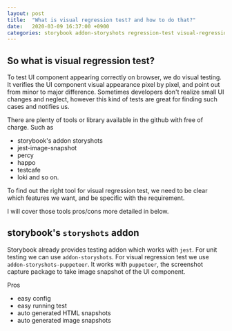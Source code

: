 ```yaml
---
layout: post
title:  "What is visual regression test? and how to do that?"
date:   2020-03-09 16:37:00 +0900
categories: storybook addon-storyshots regression-test visual-regression-test
---
```

## So what is visual regression test?

To test UI component appearing correctly on browser, we do visual testing. It verifies the UI component visual appearance pixel by pixel, and point out from minor to major difference. Sometimes developers don't realize small UI changes and neglect, however this kind of tests are great for finding such cases and notifies us.

There are plenty of tools or library available in the github with free of charge.
Such as
 - storybook's addon storyshots
 - jest-image-snapshot
 - percy
 - happo
 - testcafe
 - loki and so on.

To find out the right tool for visual regression test, we need to be clear which features we want, and be specific with the requirement.

I will cover those tools pros/cons more detailed in below.

## storybook's `storyshots` addon

Storybook already provides testing addon which works with `jest`. For unit testing we can use `addon-storyshots`.
For visual regression test we use `addon-storyshots-puppeteer`. It works with `puppeteer`, the screenshot capture package to take image snapshot of the UI component.

Pros 
 - easy config 
- easy running test
- auto generated HTML snapshots 
- auto generated image snapshots


